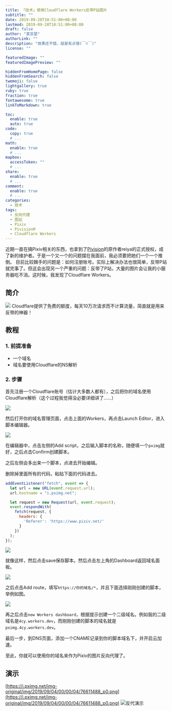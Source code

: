 ```yaml
---
title: 「技术」使用Cloudflare Workers反带P站图片
subtitle: ""
date: 2019-09-28T10:51:00+08:00
lastmod: 2019-09-28T10:51:00+08:00
draft: false
author: "某亚瑟"
authorLink: ""
description: "效果还不错，就是有点慢(￣▽￣)"
license: ""

featuredImage: ""
featuredImagePreview: ""

hiddenFromHomePage: false
hiddenFromSearch: false
twemoji: false
lightgallery: true
ruby: true
fraction: true
fontawesome: true
linkToMarkdown: true

toc:
  enable: true
  auto: true
code:
  copy: true
  # ...
math:
  enable: true
  # ...
mapbox:
  accessToken: ""
  # ...
share:
  enable: true
  # ...
comment:
  enable: true
  # ...
categories: 
  - 技术
tags: 
  - 反向代理
  - 图站
  - Pixiv
  - PivisionM
  - Cloudflare Workers
---
```


<!--more-->

近期一直在搞Pixiv相关的东西，也拿到了[Pivision](https://yojigen.tech/archives/pivisionm.html)的原作者reiya的正式授权，成了新的维护者。于是一个又一个的问题摆在我面前，我必须要把她们一个一个推倒。
目前比较棘手的问题是：如何注册账号。实际上解决办法也很简单，反带P站就完事了。但这会出现另一个严重的问题：反带了P站，大量的图片会让我的小服务器吃不消。这时候，我发现了Cloudflare Workers。

## 简介
![](https://cdn.jsdelivr.net/gh/mouyase/Yojigen.Tech@master/static/assets/19/cover.jpg)
Cloudflare提供了免费的额度，每天10万次请求而不计算流量，简直就是用来反带的神器！


## 教程
### 1. 前提准备
 - 一个域名
 - 域名要使用Cloudflare的NS解析
### 2. 步骤
首先注册一个Cloudflare账号（估计大多数人都有），之后把你的域名使用Cloudflare解析（这个过程我觉得没必要详细讲了……）

![](https://cdn.jsdelivr.net/gh/mouyase/Yojigen.Tech@master/static/assets/19/1.jpg)

然后打开你的域名管理页面，点击上面的Workers，再点击Launch Editor，进入脚本编辑器。

![](19/2.jpg)

在编辑器中，点击左侧的Add script，之后输入脚本的名称，随便填一个`pximg`就好，之后点击Confirm创建脚本。

之后左侧会多出来一个脚本，点进去开始编辑。

删除掉里面所有的代码，粘贴下面的代码进去。

```js
addEventListener("fetch", event => {
  let url = new URL(event.request.url);
  url.hostname = "i.pximg.net";

  let request = new Request(url, event.request);
  event.respondWith(
    fetch(request, {
      headers: {
        'Referer': 'https://www.pixiv.net/'
      }
    })
  );
});
```

![](https://cdn.jsdelivr.net/gh/mouyase/Yojigen.Tech@master/static/assets/19/3.jpg )

就像这样，然后点击save保存脚本。然后点击左上角的Dashboard返回域名面板。

![](https://cdn.jsdelivr.net/gh/mouyase/Yojigen.Tech@master/static/assets/19/4.jpg)

之后点击Add route，填写`https://你的域名/*`，并且下面选择刚刚创建的脚本，举例如图。

![](https://cdn.jsdelivr.net/gh/mouyase/Yojigen.Tech@master/static/assets/19/5.jpg)

再之后点击`new Workers dashboard`，根据提示创建一个二级域名。例如我的二级域名是`4cy.workers.dev`，而刚刚创建的脚本的域名就是`pximg.4cy.workers.dev`。

最后一步，到DNS页面，添加一个CNAME记录到你的脚本域名下，并开启云加速。

至此，你就可以使用你的域名来作为Pixiv的图片反向代理了。

## 演示

[https://i.pximg.net/img-original/img/2019/09/04/00/00/04/76611488_p0.png](https://i.pximg.net/img-original/img/2019/09/04/00/00/04/76611488_p0.png)
![反代演示](https://i-pximg.yojigen.tech/img-original/img/2019/09/04/00/00/04/76611488_p0.png)





